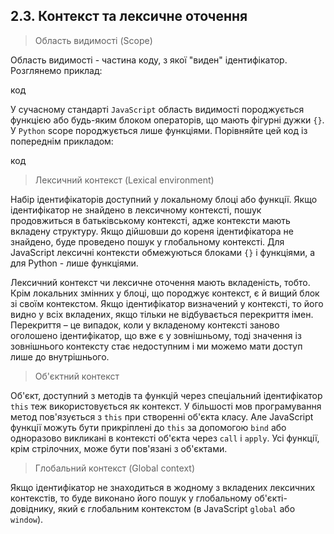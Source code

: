 ## 2.3. Контекст та лексичне оточення

> Область видимості (Scope)

Область видимості - частина коду, з якої "виден" ідентифікатор. Розглянемо приклад:



код




У сучасному стандарті `JavaScript` область видимості породжується функцією або будь-яким блоком операторів, що мають фігурні дужки `{}`. У `Python` scope породжується лише функціями. Порівняйте цей код із попереднім прикладом:


код


> Лексичний контекст (Lexical environment)

Набір ідентифікаторів доступний у локальному блоці або функції. Якщо ідентифікатор не знайдено в лексичному контексті, пошук продовжиться в батьківському контексті, адже контексти мають вкладену структуру. Якщо дійшовши до кореня ідентифікатора не знайдено, буде проведено пошук у глобальному контексті. Для JavaScript лексичні контексти обмежуються блоками `{}` і функціями, а для Python - лише функціями.

Лексичний контекст чи лексичне оточення мають вкладеність, тобто. Крім локальних змінних у блоці, що породжує контекст, є й вищий блок зі своїм контекстом. Якщо ідентифікатор визначений у контексті, то його видно у всіх вкладених, якщо тільки не відбувається перекриття імен. Перекриття – це випадок, коли у вкладеному контексті заново оголошено ідентифікатор, що вже є у зовнішньому, тоді значення із зовнішнього контексту стає недоступним і ми можемо мати доступ лише до внутрішнього.

> Об'єктний контекст

Об'єкт, доступний з методів та функцій через спеціальний ідентифікатор `this` теж використовується як контекст. У більшості мов програмування метод пов'язується з `this` при створенні об'єкта класу. Але JavaScript функції можуть бути прикріплені до `this` за допомогою `bind` або одноразово викликані в контексті об'єкта через `call` і `apply`. Усі функції, крім стрілочних, може бути пов'язані з об'єктами.

> Глобальний контекст (Global context)

Якщо ідентифікатор не знаходиться в жодному з вкладених лексичних контекстів, то буде виконано його пошук у глобальному об'єкті-довіднику, який є глобальним контекстом (в JavaScript `global` або `window`).
